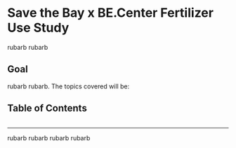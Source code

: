 # **Save the Bay x BE.Center Fertilizer Use Study**

rubarb rubarb

## **Goal**
rubarb rubarb. The topics covered will be:

## Table of Contents

```{tableofcontents}
```

---

rubarb rubarb
rubarb rubarb

